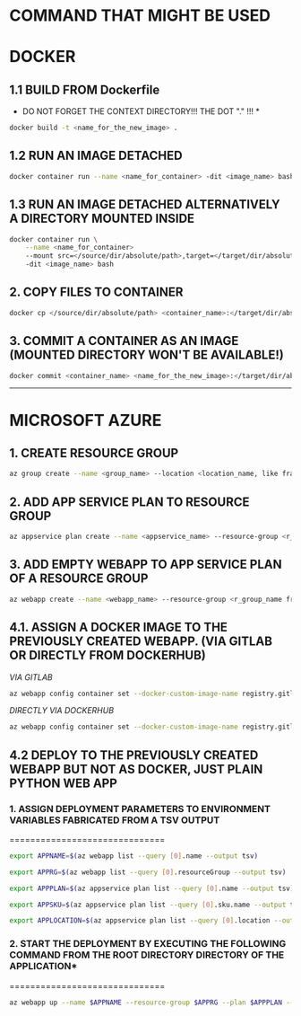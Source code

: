 COMMAND THAT MIGHT BE USED
==========================

# DOCKER


## 1.1 BUILD FROM Dockerfile

* DO NOT FORGET THE CONTEXT DIRECTORY!!! THE DOT "." !!! *

```bash
docker build -t <name_for_the_new_image> .
```

## 1.2 RUN AN IMAGE DETACHED

```bash
docker container run --name <name_for_container> -dit <image_name> bash
```

## 1.3 RUN AN IMAGE DETACHED ALTERNATIVELY A DIRECTORY MOUNTED INSIDE

```bash
docker container run \
    --name <name_for_container> 
    --mount src=</source/dir/absolute/path>,target=</target/dir/absolute/path>,type=bind
    -dit <image_name> bash
```

## 2. COPY FILES TO CONTAINER

```bash
docker cp </source/dir/absolute/path> <container_name>:</target/dir/absolute/path>
```

## 3. COMMIT A CONTAINER AS AN IMAGE (MOUNTED DIRECTORY WON'T BE AVAILABLE!)

```bash
docker commit <container_name> <name_for_the_new_image>:</target/dir/absolute/path>
```

---

# MICROSOFT AZURE

## 1. CREATE RESOURCE GROUP

```bash
az group create --name <group_name> --location <location_name, like francecentral or westeurope>
```

## 2. ADD APP SERVICE PLAN TO RESOURCE GROUP

```bash
az appservice plan create --name <appservice_name> --resource-group <r_group_name from 1.> --is-linux --sku F1
```

## 3. ADD EMPTY WEBAPP TO APP SERVICE PLAN OF A RESOURCE GROUP

```bash
az webapp create --name <webapp_name> --resource-group <r_group_name from 1.> --plan <appservice_name from 2.> --runtime 'PYTHON|3.9'
```

## 4.1. ASSIGN A DOCKER IMAGE TO THE PREVIOUSLY CREATED WEBAPP. (VIA GITLAB OR DIRECTLY FROM DOCKERHUB)

*VIA GITLAB*

```bash
az webapp config container set --docker-custom-image-name registry.gitlab.com/xtec/flask --name <name_of_app> --resource-group <r_group_name from 1.>
```

*DIRECTLY VIA DOCKERHUB*

```bash
az webapp config container set --docker-custom-image-name registry.gitlab.com/xtec/flask --name <name_of_app> --resource-group <r_group_name from 1.>
```

## 4.2 DEPLOY TO THE PREVIOUSLY CREATED WEBAPP BUT NOT AS DOCKER, JUST PLAIN PYTHON WEB APP

### 1. ASSIGN DEPLOYMENT PARAMETERS TO ENVIRONMENT VARIABLES FABRICATED FROM A TSV OUTPUT
==============================

```bash
export APPNAME=$(az webapp list --query [0].name --output tsv)
```

```bash
export APPRG=$(az webapp list --query [0].resourceGroup --output tsv)
```

```bash
export APPPLAN=$(az appservice plan list --query [0].name --output tsv)
```

```bash
export APPSKU=$(az appservice plan list --query [0].sku.name --output tsv)
```

```bash
export APPLOCATION=$(az appservice plan list --query [0].location --output tsv)
```

### 2. START THE DEPLOYMENT BY EXECUTING THE FOLLOWING COMMAND FROM THE ROOT DIRECTORY DIRECTORY OF THE APPLICATION*
==============================
```bash
az webapp up --name $APPNAME --resource-group $APPRG --plan $APPPLAN --sku $APPSKU --location "$APPLOCATION"
```

